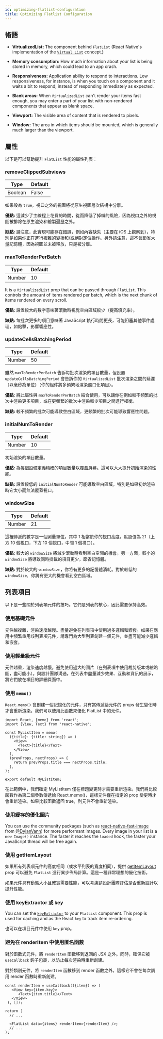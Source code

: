 ```yaml
---
id: optimizing-flatlist-configuration
title: Optimizing Flatlist Configuration
---
```


## 術語

- **VirtualizedList:** The component behind `FlatList` (React Native's implementation of the [`Virtual List`](https://bvaughn.github.io/react-virtualized/#/components/List) concept.)

- **Memory consumption:** How much information about your list is being stored in memory, which could lead to an app crash.

- **Responsiveness:** Application ability to respond to interactions. Low responsiveness, for instance, is when you touch on a component and it waits a bit to respond, instead of responding immediately as expected.

- **Blank areas:** When `VirtualizedList` can't render your items fast enough, you may enter a part of your list with non-rendered components that appear as blank space.

- **Viewport:** The visible area of content that is rendered to pixels.

- **Window:** The area in which items should be mounted, which is generally much larger than the viewport.

## 屬性

以下是可以幫助提升 `FlatList` 性能的屬性列表：

### removeClippedSubviews

| Type    | Default |
| ------- | ------- |
| Boolean | False   |

如果設為 `true`，視口之外的視圖將從原生視圖層次結構中分離。

**優點:** 這減少了主線程上花費的時間，從而降低了掉幀的風險，因為視口之外的視圖被排除在原生渲染和繪製遍歷之外。

**缺點:** 請注意，此實現可能存在錯誤，例如內容缺失（主要在 iOS 上觀察到），特別是如果你正在進行複雜的變換和/或絕對定位操作。另外請注意，這不會節省大量記憶體，因為視圖並未被釋放，只是被分離。

### maxToRenderPerBatch

| Type   | Default |
| ------ | ------- |
| Number | 10      |

It is a `VirtualizedList` prop that can be passed through `FlatList`. This controls the amount of items rendered per batch, which is the next chunk of items rendered on every scroll.

**優點:** 設置較大的數字意味著滾動時視覺空白區域較少（提高填充率）。

**缺點:** 每批次更多的項目意味著 JavaScript 執行時間更長，可能阻塞其他事件處理，如點擊，影響響應性。

### updateCellsBatchingPeriod

| Type   | Default |
| ------ | ------- |
| Number | 50      |

雖然 `maxToRenderPerBatch` 告訴每批次渲染的項目數量，但設置 `updateCellsBatchingPeriod` 會告訴你的 `VirtualizedList` 批次渲染之間的延遲（以毫秒為單位）（你的組件將多頻繁地渲染窗口化項目）。

**優點:** 將此屬性與 `maxToRenderPerBatch` 結合使用，可以讓你在例如較不頻繁的批次中渲染更多項目，或在更頻繁的批次中渲染較少項目之間進行權衡。

**缺點:** 較不頻繁的批次可能導致空白區域，更頻繁的批次可能導致響應性問題。

### initialNumToRender

| Type   | Default |
| ------ | ------- |
| Number | 10      |

初始渲染的項目數量。

**優點:** 為每個設備定義精確的項目數量以覆蓋屏幕。這可以大大提升初始渲染的性能。

**缺點:** 設置較低的 `initialNumToRender` 可能導致空白區域，特別是如果初始渲染時它太小而無法覆蓋視口。

### windowSize

| Type   | Default |
| ------ | ------- |
| Number | 21      |

這裡傳遞的數字是一個測量單位，其中 1 相當於你的視口高度。默認值為 21（上方 10 個視口，下方 10 個視口，中間 1 個視口）。

**優點:** 較大的 `windowSize` 將減少滾動時看到空白空間的機會。另一方面，較小的 `windowSize` 將導致同時掛載的項目更少，節省記憶體。

**缺點:** 對於較大的 `windowSize`，你將有更多的記憶體消耗。對於較低的 `windowSize`，你將有更大的機會看到空白區域。

## 列表項目

以下是一些關於列表項元件的技巧。它們是列表的核心，因此需要保持高效。

### 使用基礎元件

元件越複雜，渲染速度越慢。盡量避免在列表項中使用過多邏輯和嵌套。如果在應用中頻繁重用該列表項元件，請專門為大型列表創建一個元件，並盡可能減少邏輯和嵌套。

### 使用輕量級元件

元件越重，渲染速度越慢。避免使用過大的圖片（在列表項中使用裁剪版本或縮略圖，盡可能小）。與設計團隊溝通，在列表中盡量減少效果、互動和資訊的展示，將它們放在項目的詳細頁面中。

### 使用 `memo()`

`React.memo()` 會創建一個記憶化的元件，只有當傳遞給元件的 props 發生變化時才會重新渲染。我們可以使用此函數來優化 FlatList 中的元件。

```tsx
import React, {memo} from 'react';
import {View, Text} from 'react-native';

const MyListItem = memo(
  ({title}: {title: string}) => (
    <View>
      <Text>{title}</Text>
    </View>
  ),
  (prevProps, nextProps) => {
    return prevProps.title === nextProps.title;
  },
);

export default MyListItem;
```

在此範例中，我們確定 MyListItem 僅在標題變更時才需要重新渲染。我們將比較函數作為第二個參數傳遞給 React.memo()，這樣元件僅在指定的 prop 變更時才會重新渲染。如果比較函數返回 true，則元件不會重新渲染。

### 使用緩存的優化圖片

You can use the community packages (such as [react-native-fast-image](https://github.com/DylanVann/react-native-fast-image) from [@DylanVann](https://github.com/DylanVann)) for more performant images. Every image in your list is a `new Image()` instance. The faster it reaches the `loaded` hook, the faster your JavaScript thread will be free again.

### 使用 getItemLayout

如果所有列表項元件的高度相同（或水平列表的寬度相同），提供 [getItemLayout](flatlist#getitemlayout) prop 可以避免 `FlatList` 進行異步佈局計算。這是一種非常理想的優化技術。

如果元件具有動態大小且確實需要性能，可以考慮請設計團隊評估是否重新設計以提升性能。

### 使用 keyExtractor 或 key

You can set the [`keyExtractor`](flatlist#keyextractor) to your `FlatList` component. This prop is used for caching and as the React `key` to track item re-ordering.

也可以在項目元件中使用 `key` prop。

### 避免在 renderItem 中使用匿名函數

對於函數式元件，將 `renderItem` 函數移到返回的 JSX 之外。同時，確保它被 `useCallback` 鉤子包裹，以防止每次渲染時重新創建。

對於類別元件，將 `renderItem` 函數移到 render 函數之外，這樣它不會在每次調用 render 函數時重新創建。

```tsx
const renderItem = useCallback(({item}) => (
   <View key={item.key}>
      <Text>{item.title}</Text>
   </View>
 ), []);

return (
  // ...

  <FlatList data={items} renderItem={renderItem} />;
  // ...
);
```